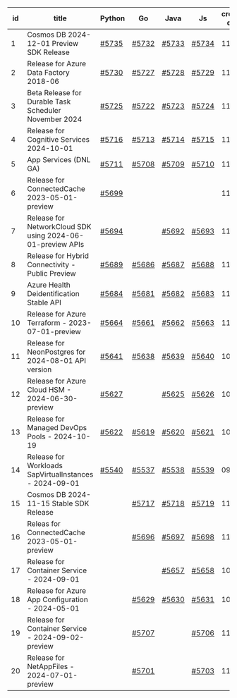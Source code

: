 | id | title | Python | Go | Java | Js | created date | target date | status |
| ------ | ------ | ------ | ------ | ------ | ------ | ------ | ------ | :-----: |
| 1 | Cosmos DB 2024-12-01 Preview SDK Release  | [#5735](https://github.com/Azure/sdk-release-request/issues/5735)  | [#5732](https://github.com/Azure/sdk-release-request/issues/5732)  | [#5733](https://github.com/Azure/sdk-release-request/issues/5733)  | [#5734](https://github.com/Azure/sdk-release-request/issues/5734)  | 11-18 | 12-27 |  |
| 2 | Release for Azure Data Factory 2018-06  | [#5730](https://github.com/Azure/sdk-release-request/issues/5730)  | [#5727](https://github.com/Azure/sdk-release-request/issues/5727)  | [#5728](https://github.com/Azure/sdk-release-request/issues/5728)  | [#5729](https://github.com/Azure/sdk-release-request/issues/5729)  | 11-15 | 12-26 |  |
| 3 | Beta Release for Durable Task Scheduler November 2024  | [#5725](https://github.com/Azure/sdk-release-request/issues/5725)  | [#5722](https://github.com/Azure/sdk-release-request/issues/5722)  | [#5723](https://github.com/Azure/sdk-release-request/issues/5723)  | [#5724](https://github.com/Azure/sdk-release-request/issues/5724)  | 11-15 | 12-27 |  |
| 4 | Release for Cognitive Services 2024-10-01  | [#5716](https://github.com/Azure/sdk-release-request/issues/5716)  | [#5713](https://github.com/Azure/sdk-release-request/issues/5713)  | [#5714](https://github.com/Azure/sdk-release-request/issues/5714)  | [#5715](https://github.com/Azure/sdk-release-request/issues/5715)  | 11-11 | 12-27 |  |
| 5 | App Services (DNL GA)  | [#5711](https://github.com/Azure/sdk-release-request/issues/5711)  | [#5708](https://github.com/Azure/sdk-release-request/issues/5708)  | [#5709](https://github.com/Azure/sdk-release-request/issues/5709)  | [#5710](https://github.com/Azure/sdk-release-request/issues/5710)  | 11-11 | 11-22 |  |
| 6 | Release for ConnectedCache 2023-05-01-preview  | [#5699](https://github.com/Azure/sdk-release-request/issues/5699)  |  |  |  | 11-07 | 11-22 |  |
| 7 | Release for NetworkCloud SDK using 2024-06-01-preview APIs  | [#5694](https://github.com/Azure/sdk-release-request/issues/5694)  |  | [#5692](https://github.com/Azure/sdk-release-request/issues/5692)  | [#5693](https://github.com/Azure/sdk-release-request/issues/5693)  | 11-06 | 11-22 |  |
| 8 | Release for Hybrid Connectivity - Public Preview  | [#5689](https://github.com/Azure/sdk-release-request/issues/5689)  | [#5686](https://github.com/Azure/sdk-release-request/issues/5686)  | [#5687](https://github.com/Azure/sdk-release-request/issues/5687)  | [#5688](https://github.com/Azure/sdk-release-request/issues/5688)  | 11-05 | 11-22 |  |
| 9 | Azure Health Deidentification Stable API  | [#5684](https://github.com/Azure/sdk-release-request/issues/5684)  | [#5681](https://github.com/Azure/sdk-release-request/issues/5681)  | [#5682](https://github.com/Azure/sdk-release-request/issues/5682)  | [#5683](https://github.com/Azure/sdk-release-request/issues/5683)  | 11-05 | 11-22 |  |
| 10 | Release for Azure Terraform - 2023-07-01-preview  | [#5664](https://github.com/Azure/sdk-release-request/issues/5664)  | [#5661](https://github.com/Azure/sdk-release-request/issues/5661)  | [#5662](https://github.com/Azure/sdk-release-request/issues/5662)  | [#5663](https://github.com/Azure/sdk-release-request/issues/5663)  | 11-04 | 11-21 |  |
| 11 | Release for NeonPostgres for 2024-08-01 API version  | [#5641](https://github.com/Azure/sdk-release-request/issues/5641)  | [#5638](https://github.com/Azure/sdk-release-request/issues/5638)  | [#5639](https://github.com/Azure/sdk-release-request/issues/5639)  | [#5640](https://github.com/Azure/sdk-release-request/issues/5640)  | 10-23 | 11-21 | Hold on by JS/Python/ |
| 12 | Release for Azure Cloud HSM - 2024-06-30-preview  | [#5627](https://github.com/Azure/sdk-release-request/issues/5627)  |  | [#5625](https://github.com/Azure/sdk-release-request/issues/5625)  | [#5626](https://github.com/Azure/sdk-release-request/issues/5626)  | 10-22 | 11-22 |  |
| 13 | Release for Managed DevOps Pools - 2024-10-19  | [#5622](https://github.com/Azure/sdk-release-request/issues/5622)  | [#5619](https://github.com/Azure/sdk-release-request/issues/5619)  | [#5620](https://github.com/Azure/sdk-release-request/issues/5620)  | [#5621](https://github.com/Azure/sdk-release-request/issues/5621)  | 10-16 | 11-22 |  |
| 14 | Release for Workloads SapVirtualInstances - 2024-09-01  | [#5540](https://github.com/Azure/sdk-release-request/issues/5540)  | [#5537](https://github.com/Azure/sdk-release-request/issues/5537)  | [#5538](https://github.com/Azure/sdk-release-request/issues/5538)  | [#5539](https://github.com/Azure/sdk-release-request/issues/5539)  | 09-27 | 11-22 | Hold on by JS/Go/Python/ |
| 15 | Cosmos DB 2024-11-15 Stable SDK Release  |  | [#5717](https://github.com/Azure/sdk-release-request/issues/5717)  | [#5718](https://github.com/Azure/sdk-release-request/issues/5718)  | [#5719](https://github.com/Azure/sdk-release-request/issues/5719)  | 11-13 | 12-27 |  |
| 16 | Releas for ConnectedCache 2023-05-01-preview  |  | [#5696](https://github.com/Azure/sdk-release-request/issues/5696)  | [#5697](https://github.com/Azure/sdk-release-request/issues/5697)  | [#5698](https://github.com/Azure/sdk-release-request/issues/5698)  | 11-07 | 11-22 | Hold on by JS/ |
| 17 | Release for Container Service - 2024-09-01  |  |  | [#5657](https://github.com/Azure/sdk-release-request/issues/5657)  | [#5658](https://github.com/Azure/sdk-release-request/issues/5658)  | 10-30 | 11-21 |  |
| 18 | Release for Azure App Configuration - 2024-05-01  |  | [#5629](https://github.com/Azure/sdk-release-request/issues/5629)  | [#5630](https://github.com/Azure/sdk-release-request/issues/5630)  | [#5631](https://github.com/Azure/sdk-release-request/issues/5631)  | 10-22 | 11-22 |  |
| 19 | Release for Container Service - 2024-09-02-preview  |  | [#5707](https://github.com/Azure/sdk-release-request/issues/5707)  |  | [#5706](https://github.com/Azure/sdk-release-request/issues/5706)  | 11-11 | 12-26 |  |
| 20 | Release for NetAppFiles - 2024-07-01-preview  |  | [#5701](https://github.com/Azure/sdk-release-request/issues/5701)  |  | [#5703](https://github.com/Azure/sdk-release-request/issues/5703)  | 11-07 | 11-22 |  |
